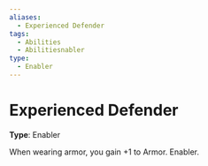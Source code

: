 ```yaml
---
aliases:
  - Experienced Defender
tags:
  - Abilities
  - Abilitiesnabler
type:
  - Enabler
---
```


# Experienced Defender

**Type**: Enabler

When wearing armor, you gain +1 to Armor. Enabler.
